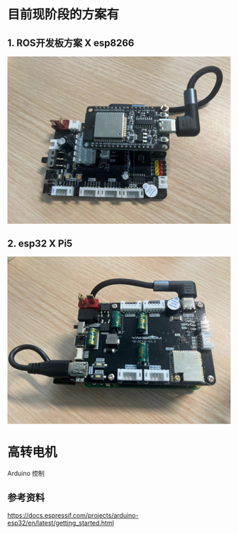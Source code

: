 # 目前现阶段的方案有

## 1. ROS开发板方案 X esp8266
![ROS开发板方案](../image/ROS%E5%BC%80%E5%8F%91%E6%9D%BFX8266.jpg)
## 2. esp32 X Pi5
![树莓派方案](../image/esp32XPi5.jpg)
   
   
# 高转电机
Arduino 控制

## 参考资料
https://docs.espressif.com/projects/arduino-esp32/en/latest/getting_started.html